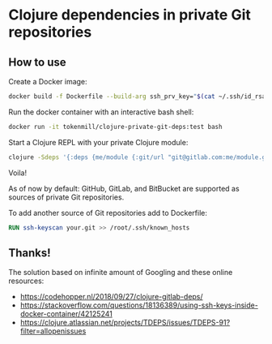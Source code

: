 # Clojure dependencies in private Git repositories

## How to use

Create a Docker image:
```bash
docker build -f Dockerfile --build-arg ssh_prv_key="$(cat ~/.ssh/id_rsa)" --build-arg ssh_pub_key="$(cat ~/.ssh/id_rsa.pub)" -t tokenmill/clojure-private-git-deps:test  .
```

Run the docker container with an interactive bash shell:
```bash
docker run -it tokenmill/clojure-private-git-deps:test bash
```

Start a Clojure REPL with your private Clojure module: 
```bash
clojure -Sdeps '{:deps {me/module {:git/url "git@gitlab.com:me/module.git" :sha "2aa1c686760cff280b7b65b825a4321bdb8de53e"}}}'
```

Voila!

As of now by default: GitHub, GitLab, and BitBucket are supported as sources of private Git repositories.

To add another source of Git repositories add to Dockerfile:
```dockerfile
RUN ssh-keyscan your.git >> /root/.ssh/known_hosts
```

## Thanks!

The solution based on infinite amount of Googling and these online resources:
- https://codehopper.nl/2018/09/27/clojure-gitlab-deps/
- https://stackoverflow.com/questions/18136389/using-ssh-keys-inside-docker-container/42125241
- https://clojure.atlassian.net/projects/TDEPS/issues/TDEPS-91?filter=allopenissues
